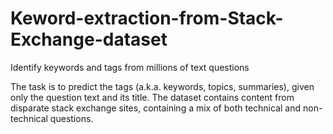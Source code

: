 # Keword-extraction-from-Stack-Exchange-dataset
Identify keywords and tags from millions of text questions

The task is to predict the tags (a.k.a. keywords, topics, summaries), given only the question text and its title. The dataset contains content from disparate stack exchange sites, containing a mix of both technical and non-technical questions.
